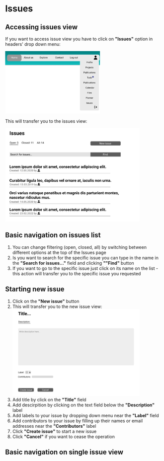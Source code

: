 # Issues

## Accessing issues view

If you want to access issue view you have to click on **"Issues"** option in headers' drop down menu:

<img src='../../img/header.png' height=200>

This will transfer you to the issues view:

<img src='../../img/issues.png' height=300>

## Basic navigation on issues list

1. You can change filtering (open, closed, all) by switching between different options at the top of the Issues page 
2. Is you want to search for the specific issue you can type in the name in the **"Search for issues..."** field and clicking **""Find"** button
3. If you want to go to the specific issue just click on its name on the list - this action will transfer you to the specific issue you requested

## Starting new issue

1. Click on the **"New issue"** button
2. This will transfer you to the new issue view:
    <img src='../../img/new issue.png' height=280>
3. Add title by click on the **"Title"** field
4. Add descirpition by clicking on the text field below the **"Description"** label
5. Add labels to your issue by dropping down menu near the **"Label"** field
6. Add contributors to your issue by filling up their names or email addresses near the **"Contributors"** label
7. Click **"Create issue"** to start a new issue
8. Click **"Cancel"** if you want to cease the operation

## Basic navigation on single issue view


